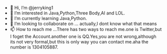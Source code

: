 - 👋 Hi, I’m @jerryking1
- 👀 I’m interested in Java,Python,Three Body,AI and LOL.
- 🌱 I’m currently learning Java,Python.
- 💞️ I’m looking to collaborate on ... actually,I dont know what that means
- 📫 How to reach me ...There has two ways to reach me.one is Twitter,but I foget the Account.another one is QQ.Yes,you are not wrong,although its not very formal,but this is only way you can contact me.aha the number is 1304105887.
